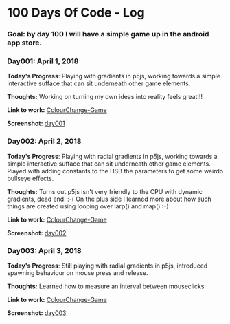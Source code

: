 # 100 Days Of Code - Log
### Goal: by day 100 I will have a simple game up in the android app store.

### Day001: April 1, 2018 

**Today's Progress**: Playing with gradients in p5js, working towards a simple interactive sufface that can sit underneath other game elements.

**Thoughts:** Working on turning my own ideas into reality feels great!!!

**Link to work:** [ColourChange-Game](https://github.com/LucheGames/ColourChange-Game/tree/master/01_ColorQuadrants)

**Screenshot:** [day001](https://github.com/LucheGames/ColourChange-Game/blob/master/Screenshots/Day001_Screenshot_01.jpg)


### Day002: April 2, 2018 

**Today's Progress**: Playing with radial gradients in p5js, working towards a simple interactive sufface that can sit underneath other game elements. Played with adding constants to the HSB the parameters to get some weirdo bullseye effects.

**Thoughts:** Turns out p5js isn't very friendly to the CPU with dynamic gradients, dead end! :-( On the plus side I learned more about how such things are created using looping over larp() and map() :-) 

**Link to work:** [ColourChange-Game](https://github.com/LucheGames/ColourChange-Game/tree/master/02_ColorRadial)

**Screenshot:** [day002](https://github.com/LucheGames/ColourChange-Game/blob/master/Screenshots/Day002_screenshot_03.jpg)


### Day003: April 3, 2018 

**Today's Progress**: Still playing with radial gradients in p5js, introduced spawning behaviour on mouse press and release.

**Thoughts:** Learned how to measure an interval between mouseclicks

**Link to work:** [ColourChange-Game](https://github.com/LucheGames/ColourChange-Game/tree/master/03_ColorRadialBlossoms)

**Screenshot:** [day003](https://github.com/LucheGames/ColourChange-Game/blob/master/Screenshots/Day003_screenshot_07.jpg)

